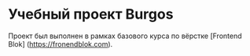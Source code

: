 # Учебный проект Burgos
Проект был выполнен в рамках базового курса по вёрстке [Frontend Blok] (https://fronendblok.com).